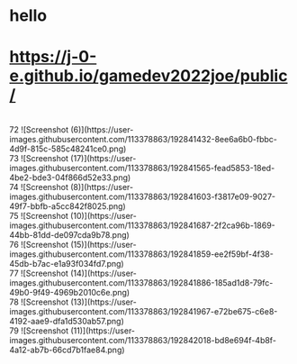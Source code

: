 # hello
# https://j-0-e.github.io/gamedev2022joe/public/
<br>
72
![Screenshot (6)](https://user-images.githubusercontent.com/113378863/192841432-8ee6a6b0-fbbc-4d9f-815c-585c48241ce0.png)
<br>
73
![Screenshot (17)](https://user-images.githubusercontent.com/113378863/192841565-fead5853-18ed-4be2-bde3-04f866d52e33.png)
<br>
74
![Screenshot (8)](https://user-images.githubusercontent.com/113378863/192841603-f3817e09-9027-49f7-bbfb-a5cc842f8025.png)
<br>
75
![Screenshot (10)](https://user-images.githubusercontent.com/113378863/192841687-2f2ca96b-1869-44bb-81dd-de097cda9b78.png)
<br>
76
![Screenshot (15)](https://user-images.githubusercontent.com/113378863/192841859-ee2f59bf-4f38-45db-b7ac-e1a93f034fd7.png)
<br>
77
![Screenshot (14)](https://user-images.githubusercontent.com/113378863/192841886-185ad1d8-79fc-49b0-9f49-4969b2010c6e.png)
<br>
78
![Screenshot (13)](https://user-images.githubusercontent.com/113378863/192841967-e72be675-c6e8-4192-aae9-dfa1d530ab57.png)
<br>
79
![Screenshot (11)](https://user-images.githubusercontent.com/113378863/192842018-bd8e694f-4b8f-4a12-ab7b-66cd7b1fae84.png)


